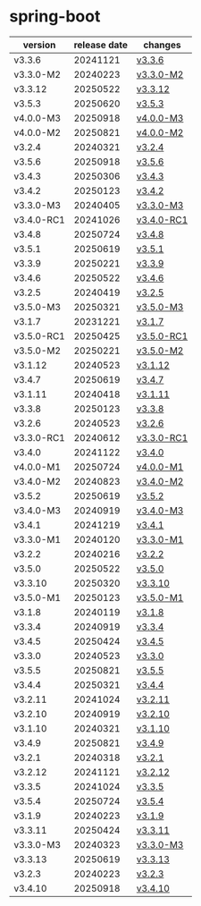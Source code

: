 # spring-boot	


|version|release date|changes|
|---|---|---|
|v3.3.6|20241121|[v3.3.6](./v3.3.6-20241121.md)|
|v3.3.0-M2|20240223|[v3.3.0-M2](./v3.3.0-M2-20240223.md)|
|v3.3.12|20250522|[v3.3.12](./v3.3.12-20250522.md)|
|v3.5.3|20250620|[v3.5.3](./v3.5.3-20250620.md)|
|v4.0.0-M3|20250918|[v4.0.0-M3](./v4.0.0-M3-20250918.md)|
|v4.0.0-M2|20250821|[v4.0.0-M2](./v4.0.0-M2-20250821.md)|
|v3.2.4|20240321|[v3.2.4](./v3.2.4-20240321.md)|
|v3.5.6|20250918|[v3.5.6](./v3.5.6-20250918.md)|
|v3.4.3|20250306|[v3.4.3](./v3.4.3-20250306.md)|
|v3.4.2|20250123|[v3.4.2](./v3.4.2-20250123.md)|
|v3.3.0-M3|20240405|[v3.3.0-M3](./v3.3.0-M3-20240405.md)|
|v3.4.0-RC1|20241026|[v3.4.0-RC1](./v3.4.0-RC1-20241026.md)|
|v3.4.8|20250724|[v3.4.8](./v3.4.8-20250724.md)|
|v3.5.1|20250619|[v3.5.1](./v3.5.1-20250619.md)|
|v3.3.9|20250221|[v3.3.9](./v3.3.9-20250221.md)|
|v3.4.6|20250522|[v3.4.6](./v3.4.6-20250522.md)|
|v3.2.5|20240419|[v3.2.5](./v3.2.5-20240419.md)|
|v3.5.0-M3|20250321|[v3.5.0-M3](./v3.5.0-M3-20250321.md)|
|v3.1.7|20231221|[v3.1.7](./v3.1.7-20231221.md)|
|v3.5.0-RC1|20250425|[v3.5.0-RC1](./v3.5.0-RC1-20250425.md)|
|v3.5.0-M2|20250221|[v3.5.0-M2](./v3.5.0-M2-20250221.md)|
|v3.1.12|20240523|[v3.1.12](./v3.1.12-20240523.md)|
|v3.4.7|20250619|[v3.4.7](./v3.4.7-20250619.md)|
|v3.1.11|20240418|[v3.1.11](./v3.1.11-20240418.md)|
|v3.3.8|20250123|[v3.3.8](./v3.3.8-20250123.md)|
|v3.2.6|20240523|[v3.2.6](./v3.2.6-20240523.md)|
|v3.3.0-RC1|20240612|[v3.3.0-RC1](./v3.3.0-RC1-20240612.md)|
|v3.4.0|20241122|[v3.4.0](./v3.4.0-20241122.md)|
|v4.0.0-M1|20250724|[v4.0.0-M1](./v4.0.0-M1-20250724.md)|
|v3.4.0-M2|20240823|[v3.4.0-M2](./v3.4.0-M2-20240823.md)|
|v3.5.2|20250619|[v3.5.2](./v3.5.2-20250619.md)|
|v3.4.0-M3|20240919|[v3.4.0-M3](./v3.4.0-M3-20240919.md)|
|v3.4.1|20241219|[v3.4.1](./v3.4.1-20241219.md)|
|v3.3.0-M1|20240120|[v3.3.0-M1](./v3.3.0-M1-20240120.md)|
|v3.2.2|20240216|[v3.2.2](./v3.2.2-20240216.md)|
|v3.5.0|20250522|[v3.5.0](./v3.5.0-20250522.md)|
|v3.3.10|20250320|[v3.3.10](./v3.3.10-20250320.md)|
|v3.5.0-M1|20250123|[v3.5.0-M1](./v3.5.0-M1-20250123.md)|
|v3.1.8|20240119|[v3.1.8](./v3.1.8-20240119.md)|
|v3.3.4|20240919|[v3.3.4](./v3.3.4-20240919.md)|
|v3.4.5|20250424|[v3.4.5](./v3.4.5-20250424.md)|
|v3.3.0|20240523|[v3.3.0](./v3.3.0-20240523.md)|
|v3.5.5|20250821|[v3.5.5](./v3.5.5-20250821.md)|
|v3.4.4|20250321|[v3.4.4](./v3.4.4-20250321.md)|
|v3.2.11|20241024|[v3.2.11](./v3.2.11-20241024.md)|
|v3.2.10|20240919|[v3.2.10](./v3.2.10-20240919.md)|
|v3.1.10|20240321|[v3.1.10](./v3.1.10-20240321.md)|
|v3.4.9|20250821|[v3.4.9](./v3.4.9-20250821.md)|
|v3.2.1|20240318|[v3.2.1](./v3.2.1-20240318.md)|
|v3.2.12|20241121|[v3.2.12](./v3.2.12-20241121.md)|
|v3.3.5|20241024|[v3.3.5](./v3.3.5-20241024.md)|
|v3.5.4|20250724|[v3.5.4](./v3.5.4-20250724.md)|
|v3.1.9|20240223|[v3.1.9](./v3.1.9-20240223.md)|
|v3.3.11|20250424|[v3.3.11](./v3.3.11-20250424.md)|
|v3.3.0-M3|20240323|[v3.3.0-M3](./v3.3.0-M3-20240323.md)|
|v3.3.13|20250619|[v3.3.13](./v3.3.13-20250619.md)|
|v3.2.3|20240223|[v3.2.3](./v3.2.3-20240223.md)|
|v3.4.10|20250918|[v3.4.10](./v3.4.10-20250918.md)|
